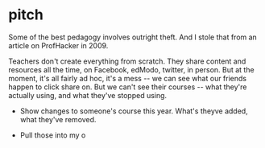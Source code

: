 pitch
=====

Some of the best pedagogy involves outright theft. And I stole that from an article on ProfHacker in 2009.

Teachers don't create everything from scratch. 
They share content and resources all the time, on Facebook, edModo, twitter, in person. 
But at the moment, it's all fairly ad hoc, it's a mess -- we can see what our friends happen to click share on. 
But we can't see their courses -- what they're actually using, and what they've stopped using.

- Show changes to someone's course this year.  What's theyve added, what they've removed.

- Pull those into my o







